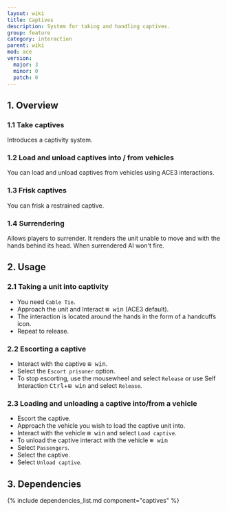 ```yaml
---
layout: wiki
title: Captives
description: System for taking and handling captives.
group: feature
category: interaction
parent: wiki
mod: ace
version:
  major: 3
  minor: 0
  patch: 0
---
```


## 1. Overview

### 1.1 Take captives
Introduces a captivity system.

### 1.2 Load and unload captives into / from vehicles
You can load and unload captives from vehicles using ACE3 interactions.

### 1.3 Frisk captives
You can frisk a restrained captive.

### 1.4 Surrendering
Allows players to surrender. It renders the unit unable to move and with the hands behind its head. When surrendered AI won't fire.

## 2. Usage

### 2.1 Taking a unit into captivity
- You need `Cable Tie`.
- Approach the unit and Interact <kbd>⊞ win</kbd> (ACE3 default).
- The interaction is located around the hands in the form of a handcuffs icon.
- Repeat to release.

### 2.2 Escorting a captive
- Interact with the captive <kbd>⊞ win</kbd>.
- Select the `Escort prisoner` option.
- To stop escorting, use the mousewheel and select `Release` or use Self Interaction <kbd>Ctrl</kbd>+<kbd>⊞ win</kbd> and select `Release`.

### 2.3 Loading and unloading a captive into/from a vehicle
- Escort the captive.
- Approach the vehicle you wish to load the captive unit into.
- Interact with the vehicle <kbd>⊞ win</kbd> and select `Load captive`.
- To unload the captive interact with the vehicle <kbd>⊞ win</kbd>
- Select `Passengers`.
- Select the captive.
- Select `Unload captive`.

## 3. Dependencies

{% include dependencies_list.md component="captives" %}

